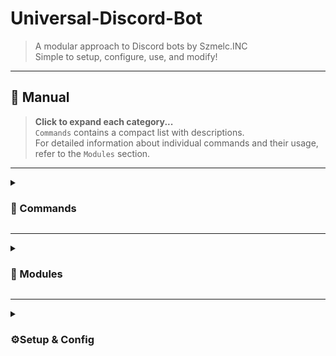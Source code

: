 
# **Universal-Discord-Bot**  
> A modular approach to Discord bots by Szmelc.INC  
> Simple to setup, configure, use, and modify!

---

## 📖 **Manual**  
> **Click to expand each category...**  
> `Commands` contains a compact list with descriptions.  
> For detailed information about individual commands and their usage, refer to the `Modules` section.

---

<details>
<summary><h3>📜 Commands</h3></summary>

#### **ADMIN COMMANDS**
```
shell        - Access server's shell (Poorman's terminal over Discord)
upload       - Upload local file from server to Discord
dm           - Send direct message from bot to specified user
listroles    - List all roles specified user has
addrole      - Add a role to user
removerole   - Remove role from user
```

#### **USER COMMANDS**
```
yt           - Search for a video on YouTube
mp3          - Convert YT URL to mp3
mp4          - Convert YT URL to mp4
cmd          - Same as `shell` but very restricted
joke         - Tell joke (Polish jokes from sadistic.pl)
bomba        - Tell Kapitan Bomba quote
boner        - Tell Bogdan Boner quote
crypto       - Fetch recent cryptocurrency prices
losowe       - Fetch random meme from jbzd.com.pl/losowe
game         - Start Tictactoe game between two users
```

#### **MISC**
```
textemoji    - Print some random text emojis
coinflip     - Flip a coin
diceroll     - Roll a dice (either D6 or D20)
randomstring - Generate random string of characters
```

#### **NSFW**
```
cycki        - Fetch random NSFW picture from zmarsa.pl
furry        - Fetch some furry arts
```

</details>

---

<details>
<summary><h3>🧩 Modules</h3></summary>

#### **Commands by Module:**

> `shell.py`
```bash
shell <COMMAND>
```

> `cmd.py`
```bash
cmd <[figlet/toilet/cowsay/fortune/uptime]>
```

> `yt.py`
```bash
yt "search query"
```

> `dlp.py`
```bash
mp3 <URL>
mp4 <URL>
```

> `file_upload.py`
```bash
upload #channel /path/to/file
```

> `dm.py`
```bash
dm @user <Message>
```

> `tictactoe.py`
```bash
game @user1 @user2
```

> `role_manager.py`
```bash
listroles @user
addrole @user @role
removerole @user @role
```

> `rng.py`
```bash
coinflip
diceroll [6/20]
randomstring [Length]
```

> `losowe.py`
```bash
losowe
```

> `jokes.py`
```bash
joke
```

> `furry.py`
```bash
furry <search query>
```

> `emote.py`
```bash
textemoji
```

> `cycki.py`
```bash
cycki
```

> `crypto.py`
```bash
crypto
crypto <SYMBOL>
```

> `bomba.py`
```bash
bomba
```

> `boner.py`
```bash
boner
```

</details>

---

<details>
<summary><h3>⚙️Setup & Config</h3></summary>

# Installation & Setup
> **Download dependencies with:**
```bash
python3 -m pip install -r requirements.txt
```
> **Download source code with:**
```bash
git clone https://github.com/Szmelc-INC/Universal-Discord-Bot
cd Universal-Discord-Bot
```
> **Now set your details like token, in `config.json`, when done, start the bot with:**
```bash
# CLI Interface
python3 main.py

# Directly
python3 main.py <bot_name>

# In Background (Bash)
nohup python3 main.py <bot_name> &
```

### Config.json
> Configure multiple bots by specifying:  
> preferred name, token, prefix, path to modules, and optionally either white or blacklisted modules for each bot. \
> <bot_name> parameter is just for you to tell script which one you mean, tho try to avoid very special characters and spaces, \
> If bot name has spaces, add `""` around name while running start commands.
```json
{
  "<bot_name>": {
    "token": "TOKEN",
    "command_prefix": "!",
    "modules_folder": "modules",
    "enabled_modules": [],
    "disabled_modules": []
  },
  "Universal Bot": {
    "token": "TOKEN",
    "command_prefix": "/",
    "modules_folder": "/path/to/modules",
    "enabled_modules": [],
    "disabled_modules": ["examplemodule"]
  }
}
```

</details>

